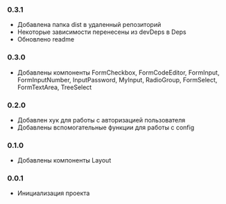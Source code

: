### 0.3.1
 - Добавлена папка dist в удаленный репозиторий
 - Некоторые зависимости перенесены из devDeps в Deps
 - Обновлено readme
### 0.3.0
- Добавлены компоненты FormCheckbox, FormCodeEditor, FormInput, FormInputNumber, InputPassword, MyInput, RadioGroup, FormSelect, FormTextArea, TreeSelect
### 0.2.0
- Добавлен хук для работы с авторизацией пользователя
- Добавлены вспомогательные функции для работы с config
### 0.1.0
- Добавлены компоненты Layout
### 0.0.1
 - Инициализация проекта
